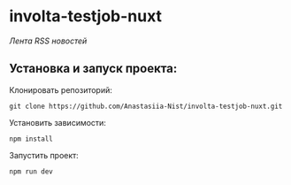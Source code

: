 # involta-testjob-nuxt

_Лента RSS новостей_


## Установка и запуск проекта:

Клонировать репозиторий:

    git clone https://github.com/Anastasiia-Nist/involta-testjob-nuxt.git

Установить зависимости:

    npm install

Запустить проект:

    npm run dev
